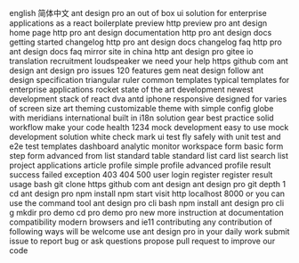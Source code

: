 english 简体中文 ant design pro an out of box ui solution for enterprise applications as a react boilerplate preview http preview pro ant design home page http pro ant design documentation http pro ant design docs getting started changelog http pro ant design docs changelog faq http pro ant design docs faq mirror site in china http ant design pro gitee io translation recruitment loudspeaker we need your help https github com ant design ant design pro issues 120 features gem neat design follow ant design specification triangular ruler common templates typical templates for enterprise applications rocket state of the art development newest development stack of react dva antd iphone responsive designed for varies of screen size art theming customizable theme with simple config globe with meridians international built in i18n solution gear best practice solid workflow make your code health 1234 mock development easy to use mock development solution white check mark ui test fly safely with unit test and e2e test templates dashboard analytic monitor workspace form basic form step form advanced from list standard table standard list card list search list project applications article profile simple profile advanced profile result success failed exception 403 404 500 user login register register result usage bash git clone https github com ant design ant design pro git depth 1 cd ant design pro npm install npm start visit http localhost 8000 or you can use the command tool ant design pro cli bash npm install ant design pro cli g mkdir pro demo cd pro demo pro new more instruction at documentation compatibility modern browsers and ie11 contributing any contribution of following ways will be welcome use ant design pro in your daily work submit issue to report bug or ask questions propose pull request to improve our code